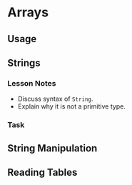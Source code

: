 # Arrays

## Usage

## Strings

### Lesson Notes

- Discuss syntax of `String`.
- Explain why it is not a primitive type.

### Task



## String Manipulation

## Reading Tables
